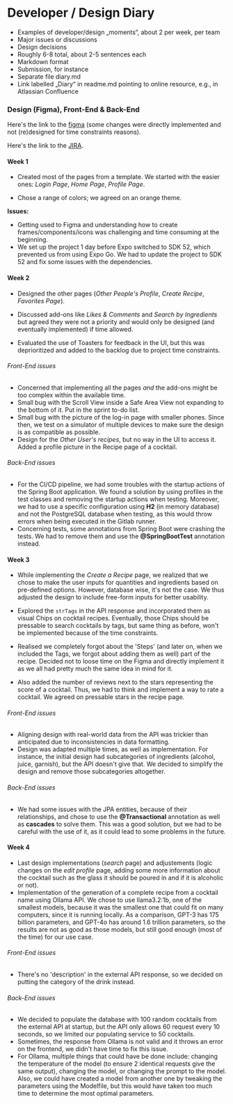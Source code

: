 # Developer / Design Diary

- Examples of developer/design „moments“, about 2 per week, per team
- Major issues or discussions
- Design decisions
- Roughly 6-8 total, about 2-5 sentences each
- Markdown format
- Submission, for instance
- Separate file diary.md
- Link labelled „Diary“ in readme.md pointing to online resource, e.g., in Atlassian Confluence

### Design (Figma), Front-End & Back-End

Here's the link to the [figma](https://www.figma.com/design/q6rvJkeqv7Oey1XEYGqQT1/Cocktail-Recipes-App?node-id=0-1&m=dev&t=FulShdGOdrEr1YUN-1) (some changes were directly implemented and not (re)designed for time constraints reasons).

Here's the link to the [JIRA](https://tcd-team-cocktail27.atlassian.net/jira/software/projects/COC/boards/1).

#### Week 1

- Created most of the pages from a template. We started with the easier ones: _Login Page_, _Home Page_, _Profile Page_.

- Chose a range of colors; we agreed on an orange theme.

**Issues:**

- Getting used to Figma and understanding how to create frames/components/icons was challenging and time consuming at the beginning.
- We set up the project 1 day before Expo switched to SDK 52, which prevented us from using Expo Go. We had to update the project to SDK 52 and fix some issues with the dependencies.

#### Week 2

- Designed the other pages (_Other People's Profile_, _Create Recipe_, _Favorites Page_).

- Discussed add-ons like _Likes & Comments_ and _Search by Ingredients_ but agreed they were not a priority and would only be designed (and eventually implemented) if time allowed.

- Evaluated the use of Toasters for feedback in the UI, but this was deprioritized and added to the backlog due to project time constraints.

###### Front-End issues

- Concerned that implementing all the pages _and_ the add-ons might be too complex within the available time.
- Small bug with the Scroll View inside a Safe Area View not expanding to the bottom of it. Put in the sprint to-do list.
- Small bug with the picture of the log-in page with smaller phones. Since then, we test on a simulator of multiple devices to make sure the design is as compatible as possible.
- Design for the _Other User's recipes_, but no way in the UI to access it. Added a profile picture in the Recipe page of a cocktail.

###### Back-End issues

- For the CI/CD pipeline, we had some troubles with the startup actions of the Spring Boot application. We found a solution by using profiles in the test classes and removing the startup actions when testing. Moreover, we had to use a specific configuration using **H2** (in memory database) and not the PostgreSQL database when testing, as this would throw errors when being executed in the Gitlab runner.
- Concerning tests, some annotations from Spring Boot were crashing the tests. We had to remove them and use the **@SpringBootTest** annotation instead.

#### Week 3

- While implementing the _Create a Recipe_ page, we realized that we chose to make the user inputs for quantities and ingredients based on pre-defined options. However, database wise, it's not the case. We thus adjusted the design to include free-form inputs for better usability.

- Explored the `strTags` in the API response and incorporated them as visual Chips on cocktail recipes. Eventually, those Chips should be pressable to search cocktails by tags, but same thing as before, won't be implemented because of the time constraints.

- Realised we completely forgot about the 'Steps' (and later on, when we included the Tags, we forgot about adding them as well) part of the recipe. Decided not to loose time on the Figma and directly implement it as we all had pretty much the same idea in mind for it.

- Also added the number of reviews next to the stars representing the score of a cocktail. Thus, we had to think and implement a way to rate a cocktail. We agreed on pressable stars in the recipe page.

###### Front-End issues

- Aligning design with real-world data from the API was trickier than anticipated due to inconsistencies in data formatting.
- Design was adapted multiple times, as well as implementation. For instance, the initial design had subcategories of ingredients (alcohol, juice, garnish), but the API doesn't give that. We decided to simplify the design and remove those subcategories altogether.

###### Back-End issues

- We had some issues with the JPA entities, because of their relationships, and chose to use the **@Transactional** annotation as well as **cascades** to solve them. This was a good solution, but we had to be careful with the use of it, as it could lead to some problems in the future.

#### Week 4

- Last design implementations (_search_ page) and adjustements (logic changes on the _edit profile_ page, adding some more information about the cocktail such as the glass it should be poured in and if it is alcoholic or not).
- Implementation of the generation of a complete recipe from a cocktail name using Ollama API. We chose to use llama3.2:1b, one of the smallest models, because it was the smallest one that could fit on many computers, since it is running locally. As a comparison, GPT-3 has 175 billion parameters, and GPT-4o has around 1.6 trillion parameters, so the results are not as good as those models, but still good enough (most of the time) for our use case.

###### Front-End issues

- There's no 'description' in the external API response, so we decided on putting the category of the drink instead.

###### Back-End issues

- We decided to populate the database with 100 random cocktails from the external API at startup, but the API only allows 60 request every 10 seconds, so we limited our populating service to 50 cocktails.
- Sometimes, the response from Ollama is not valid and it throws an error on the frontend, we didn't have time to fix this issue. 
- For Ollama, multiple things that could have be done include: changing the temperature of the model (to ensure 2 identical requests give the same output), changing the model, or changing the prompt to the model. Also, we could have created a model from another one by tweaking the parameters using the Modelfile, but this would have taken too much time to determine the most optimal parameters.
